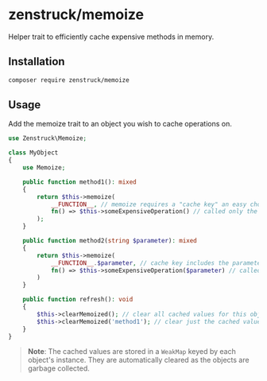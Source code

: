 # zenstruck/memoize

Helper trait to efficiently cache expensive methods in memory.

## Installation

```bash
composer require zenstruck/memoize
```

## Usage

Add the memoize trait to an object you wish to cache operations on.

```php
use Zenstruck\Memoize;

class MyObject
{
    use Memoize;

    public function method1(): mixed
    {
        return $this->memoize(
            __FUNCTION__, // memoize requires a "cache key" an easy choice is the function name
            fn() => $this->someExpensiveOperation() // called only the first time method1() is called
        );
    }

    public function method2(string $parameter): mixed
    {
        return $this->memoize(
            __FUNCTION__.$parameter, // cache key includes the parameter
            fn() => $this->someExpensiveOperation($parameter) // called once per unique parameter
        )
    }

    public function refresh(): void
    {
        $this->clearMemoized(); // clear all cached values for this object instance
        $this->clearMemoized('method1'); // clear just the cached value for "method1"
    }
}
```

> **Note**: The cached values are stored in a `WeakMap` keyed by each object's instance. They are
> automatically cleared as the objects are garbage collected.
